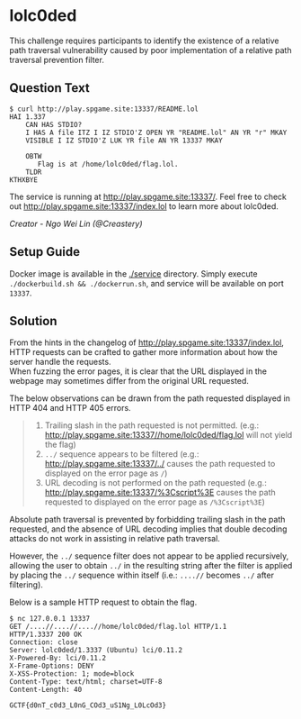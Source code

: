 # lolc0ded
This challenge requires participants to identify the existence of a relative path traversal vulnerability caused by poor implementation of a relative path traversal prevention filter.

## Question Text
```
$ curl http://play.spgame.site:13337/README.lol
HAI 1.337
    CAN HAS STDIO?
    I HAS A file ITZ I IZ STDIO'Z OPEN YR "README.lol" AN YR "r" MKAY
    VISIBLE I IZ STDIO'Z LUK YR file AN YR 13337 MKAY

    OBTW
       Flag is at /home/lolc0ded/flag.lol.
    TLDR
KTHXBYE
```
The service is running at http://play.spgame.site:13337/.
Feel free to check out http://play.spgame.site:13337/index.lol to learn more about lolc0ded.

*Creator -  Ngo Wei Lin (@Creastery)*

## Setup Guide
Docker image is available in the [./service](./service) directory.
Simply execute `./dockerbuild.sh && ./dockerrun.sh`, and service will be available on port `13337`.

## Solution
From the hints in the changelog of http://play.spgame.site:13337/index.lol, HTTP requests can be crafted to gather more information about how the server handle the requests.  
When fuzzing the error pages, it is clear that the URL displayed in the webpage may sometimes differ from the original URL requested.

The below observations can be drawn from the path requested displayed in HTTP 404 and HTTP 405 errors.
> 1. Trailing slash in the path requested is not permitted.
(e.g.: http://play.spgame.site:13337//home/lolc0ded/flag.lol will not yield the flag)
> 2. `../` sequence appears to be filtered
(e.g.: http://play.spgame.site:13337/../ causes the path requested to displayed on the error page as `/`)
> 3. URL decoding is not performed on the path requested
(e.g.: http://play.spgame.site:13337/%3Cscript%3E causes the path requested to displayed on the error page as `/%3Cscript%3E`)

Absolute path traversal is prevented by forbidding trailing slash in the path requested, and the absence of URL decoding implies that double decoding attacks do not work in assisting in relative path traversal.

However, the `../` sequence filter does not appear to be applied recursively, allowing the user to obtain `../` in the resulting string after the filter is applied by placing the `../` sequence within itself (i.e.: `....//` becomes `../` after filtering).

Below is a sample HTTP request to obtain the flag.

```
$ nc 127.0.0.1 13337
GET /....//....//....//home/lolc0ded/flag.lol HTTP/1.1
HTTP/1.3337 200 OK
Connection: close
Server: lolc0ded/1.3337 (Ubuntu) lci/0.11.2
X-Powered-By: lci/0.11.2
X-Frame-Options: DENY
X-XSS-Protection: 1; mode=block
Content-Type: text/html; charset=UTF-8
Content-Length: 40

GCTF{d0nT_c0d3_L0nG_COd3_uS1Ng_L0LcOd3}
```